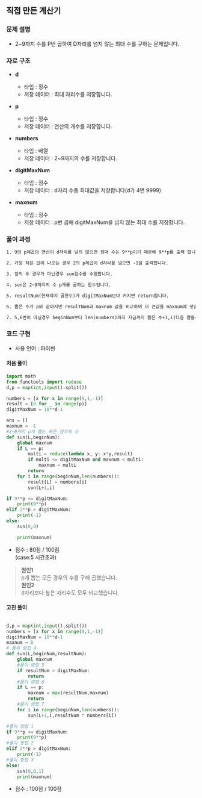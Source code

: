 
## 직접 만든 계산기

### 문제 설명

- 2~9까지 수를 P번 곱하여 D자리를 넘지 않는 최대 수를 구하는 문제입니다.<br>

### 자료 구조

- **d**
    - 타입 : 정수 
    - 저장 데이터 : 최대 자리수를 저장합니다.

- **p**
    - 타입 : 정수
    - 저장 데이터 : 연산의 개수를 저장합니다.

- **numbers**
    - 타입 : 배열
    - 저장 데이터 : 2~9까지의 수를 저장합니다.

- **digitMaxNum**
    - 타입 : 정수
    - 저장 데이터 : d자리 수중 최대값을 저장합니다(d가 4면 9999)
- **maxnum**
    - 타입 : 정수 
    - 저장 데이터 : p번 곱해 digitMaxNum을 넘지 않는 최대 수를 저장합니다.

### 풀이 과정

```txt
1. 9의 p제곱의 연산이 d자리를 넘지 않으면 최대 수는 9**p이기 때문에 9**p를 출력 합니다.

2. 가장 작은 값이 나오는 경우 2의 p제곱이 d자리를 넘으면 -1을 출력합니다.

3. 앞의 두 경우가 아닌경우 sun함수를 수행합니다.

4. sun은 2~9까지의 수 p개를 곱하는 함수입니다.

5. resultNum(현재까지 곱한수)가 digitMaxNum보다 커지면 return합니다.

6. 뽑은 수가 p와 같아지면 resultNum과 maxnum 값을 비교하여 더 큰값을 maxnum에 넣습니다.

7. 5,6번이 아닐경우 beginNum부터 len(numbers)까지 지금까지 뽑은 수+1,i(다음 뽑을수있는 수), 곱한결과를 인자로 넣어 sun함수를 수행합니다.
```

### 코드 구현
- 사용 언어 : 파이썬

#### 처음 풀이
```python
import math
from functools import reduce
d,p = map(int,input().split())

numbers = [x for x in range(9,1,-1)]
result = [0 for _ in range(p)]
digitMaxNum = 10**d-1

ans = []
maxnum = -1
#2~9까지 p개 뽑는 모든 경우의 수
def sun(L,beginNum):
    global maxnum
    if L == p:
        multi = reduce(lambda x, y: x*y,result)
        if multi <= digitMaxNum and maxnum < multi:
            maxnum = multi
        return
    for i in range(beginNum,len(numbers)):
        result[L] = numbers[i]
        sun(L+1,i)

if 9**p <= digitMaxNum:
    print(9**p)
elif 2**p > digitMaxNum:
    print(-1)
else:
    sun(0,0)

    print(maxnum)
```
- 점수 : 80점 / 100점<br>
(case:5 시간초과)
> **원인1**<br>
p개 뽑는 모든 경우의 수를 구해 곱했습니다.<br>
**원인2**<br>
d자리보다 높은 자리수도 모두 비교했습니다.


#### 고친 풀이
```python

d,p = map(int,input().split())
numbers = [x for x in range(9,1,-1)]
digitMaxNum = 10**d-1
maxnum = 0
# 풀이 방법 4
def sun(L,beginNum,resultNum):
    global maxnum
    #풀이 방법 5
    if resultNum > digitMaxNum:
        return
    #풀이 방법 6
    if L == p:
        maxnum = max(resultNum,maxnum)
        return 
    #풀이 방법 7
    for i in range(beginNum,len(numbers)):
        sun(L+1,i,resultNum * numbers[i])

#풀이 방법 1
if 9**p <= digitMaxNum:
    print(9**p)
#풀이 방법 2
elif 2**p > digitMaxNum:
    print(-1)
#풀이 방법 3
else:
    sun(0,0,1)
    print(maxnum)
```



- 점수 : 100점 / 100점
